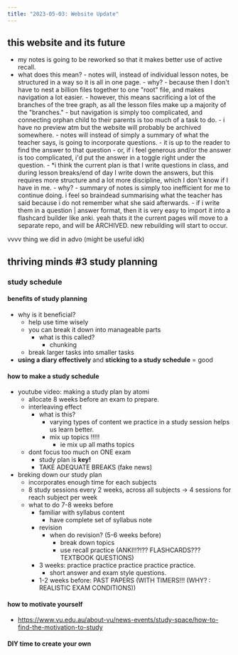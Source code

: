 ```yaml
---
title: "2023-05-03: Website Update"
---
```


## this website and its future

- my notes is going to be reworked so that it makes better use of active recall.
- what does this mean? - notes will, instead of individual lesson notes, be structured in a way so it is all in one page. - why? - because then I don't have to nest a billion files together to one "root" file, and makes navigation a lot easier. - however, this means sacrificing a lot of the branches of the tree graph, as all the lesson files make up a majority of the "branches." - but navigation is simply too complicated, and connecting orphan child to their parents is too much of a task to do. - i have no preview atm but the website will probably be archived somewhere. - notes will instead of simply a summary of what the teacher says, is going to incorporate questions. - it is up to the reader to find the answer to that question - or, if i feel generous and/or the answer is too complicated, i'd put the answer in a toggle right under the question. - \*i think the current plan is that I write questions in class, and during lesson breaks/end of day I write down the answers, but this requires more structure and a lot more discipline, which I don't know if I have in me. - why? - summary of notes is simply too inefficient for me to continue doing. i feel so braindead summarising what the teacher has said because i do not remember what she said afterwards. - if i write them in a question | answer format, then it is very easy to import it into a flashcard builder like anki.
  yeah thats it
  the current pages will move to a separate repo, and will be ARCHIVED. new rebuilding will start to occur.

vvvv thing we did in advo (might be useful idk)

## thriving minds #3 study planning

### study schedule

#### benefits of study planning

- why is it beneficial?
  - help use time wisely
  - you can break it down into manageable parts
    - what is this called?
      - chunking
  - break larger tasks into smaller tasks
- **using a diary effectively** and **sticking to a study schedule** = good

#### how to make a study schedule

- youtube video: making a study plan by atomi
  - allocate 8 weeks before an exam to prepare.
  - interleaving effect
    - what is this?
      - varying types of content we practice in a study session helps us learn better.
      - mix up topics !!!!!
        - ie mix up all maths topics
  - dont focus too much on ONE exam
    - study plan is **key!**
    - TAKE ADEQUATE BREAKS (fake news)
- breking down our study plan
  - incorporates enough time for each subjects
  - 8 study sessions every 2 weeks, across all subjects -> 4 sessions for reach subject per week
  - what to do 7-8 weeks before
    - familiar with syllabus content
      - have complete set of syllabus note
    - revision
      - when do revision? (5-6 weeks before)
        - break down topics
        - use recall practice (ANKI!!?!?? FLASHCARDS??? TEXTBOOK QUESTIONS)
    - 3 weeks: practice practice practice practice practice.
      - short answer and exam style questions.
    - 1-2 weeks before: PAST PAPERS (WITH TIMERS!!! (WHY? : REALISTIC EXAM CONDITIONS))

#### how to motivate yourself

- https://www.vu.edu.au/about-vu/news-events/study-space/how-to-find-the-motivation-to-study

#### DIY time to create your own
